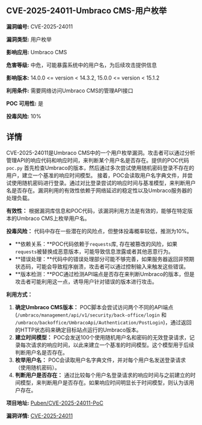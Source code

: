 ## CVE-2025-24011-Umbraco CMS-用户枚举

**漏洞编号:** CVE-2025-24011

**漏洞类型:** 用户枚举

**影响应用:** Umbraco CMS

**危害等级:** 中危，可能暴露系统中的用户名，为后续攻击提供信息

**影响版本:** 14.0.0 <= version < 14.3.2, 15.0.0 <= version < 15.1.2

**利用条件:** 需要网络访问Umbraco CMS的管理API接口

**POC 可用性:** 是

**投毒风险:** 10%

## 详情

CVE-2025-24011是Umbraco CMS中的一个用户枚举漏洞。攻击者可以通过分析管理API的响应代码和响应时间，来判断某个用户名是否存在。提供的POC代码 `poc.py` 首先检查Umbraco的版本，然后通过多次尝试使用随机密码登录不存在的用户，建立一个基准的响应时间模型。 接着，POC会读取用户名字典文件，并尝试使用随机密码进行登录。通过对比登录尝试的响应时间与基准模型，来判断用户名是否存在。漏洞利用的有效性依赖于网络延迟的稳定性以及Umbraco服务器的处理负载。  

**有效性：** 根据漏洞库信息和POC代码，该漏洞利用方法是有效的，能够在特定版本的Umbraco CMS上枚举用户名。  

**投毒风险：** 代码中存在一些潜在的风险点，但整体投毒概率较低，推测为10%。

*   **依赖关系：**POC代码依赖于`requests`库, 存在被篡改的风险，如果`requests`被替换成恶意版本，可能导致信息泄露或者其他恶意行为。
*   **错误处理：**代码中的错误处理部分可能不够完善，如果服务器返回非预期状态码，可能会导致程序崩溃，攻击者可以通过控制输入来触发这些错误。
*   **版本检测：**POC通过检测API端点是否存在来判断Umbraco的版本，但是攻击者可能利用这一点，诱导用户针对错误的版本进行攻击。

**利用方式：**  

1.  **确定Umbraco CMS版本：**  POC脚本会尝试访问两个不同的API端点(`/umbraco/management/api/v1/security/back-office/login` 和 `/umbraco/backoffice/UmbracoApi/Authentication/PostLogin`)，通过返回的HTTP状态码来确定目标站点运行的Umbraco版本。
2.  **建立时间模型：**  POC会发送100个使用随机用户名和密码的无效登录请求，记录每次请求的响应时间，以此来建立一个基准的时间模型。这个模型用于后续判断用户名是否存在。
3.  **枚举用户名：**  POC会读取用户名字典文件，并对每个用户名发送登录请求（使用随机密码）。
4.  **判断用户是否存在：**  通过比较每个用户名登录请求的响应时间与之前建立的时间模型，来判断用户是否存在。如果响应时间明显长于时间模型，则认为该用户存在。

**项目地址:** [Puben/CVE-2025-24011-PoC](https://github.com/Puben/CVE-2025-24011-PoC)

**漏洞详情:** [CVE-2025-24011](https://nvd.nist.gov/vuln/detail/CVE-2025-24011)